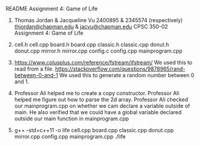 README Assignment 4: Game of Life

1. Thomas Jordan & Jacqueline Vu
   2400895 & 2345574 (respectively)
   thjordan@chapman.edu & jacvu@chapman.edu
   CPSC 350-02
   Assignment 4: Game of Life

2. cell.h
   cell.cpp
   board.h
   board.cpp
   classic.h
   classic.cpp
   donut.h
   donut.cpp
   mirror.h
   mirror.cpp
   config.c
   config.cpp
   mainprogram.cpp

3. https://www.cplusplus.com/reference/fstream/ifstream/ We used this to read
   from a file.
   https://stackoverflow.com/questions/9878965/rand-between-0-and-1 We used
   this to generate a random number between 0 and 1.

4. Professor Ali helped me to create a copy constructor.
   Professor Ali helped me figure out how to parse the 2d array.
   Professor Ali checked our mainprogram.cpp on whether we cam declare a variable outside
   of main. He also verified that we could have a global variable declared outside our main function in mainprogram.cpp

5. g++ -std=c++11 -o life cell.cpp board.cpp classic.cpp donut.cpp mirror.cpp config.cpp mainprogram.cpp
   ./life
